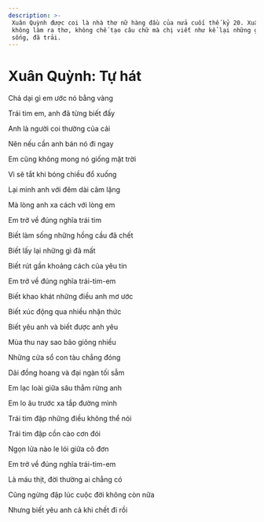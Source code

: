 ```yaml
---
description: >-
 Xuân Quỳnh được coi là nhà thơ nữ hàng đầu của nửa cuối thế kỷ 20. Xuân Quỳnh
 không làm ra thơ, không chế tạo câu chữ mà chị viết như kể lại những gì chị đã
 sống, đã trải.
---
```


# Xuân Quỳnh: Tự hát

Chả dại gì em ước nó bằng vàng

Trái tim em, anh đã từng biết đấy

Anh là người coi thường của cải

Nên nếu cần anh bán nó đi ngay

Em cũng không mong nó giống mặt trời

Vì sẽ tắt khi bóng chiều đổ xuống

Lại mình anh với đêm dài câm lặng

Mà lòng anh xa cách với lòng em

Em trở về đúng nghĩa trái tim

Biết làm sống những hồng cầu đã chết

Biết lấy lại những gì đã mất

Biết rút gần khoảng cách của yêu tin

Em trở về đúng nghĩa trái-tim-em

Biết khao khát những điều anh mơ ước

Biết xúc động qua nhiều nhận thức

Biết yêu anh và biết được anh yêu

Mùa thu nay sao bão giông nhiều

Những cửa sổ con tàu chẳng đóng

Dải đồng hoang và đại ngàn tối sẫm

Em lạc loài giữa sâu thẳm rừng anh

Em lo âu trước xa tắp đường mình

Trái tim đập những điều không thể nói

Trái tim đập cồn cào cơn đói

Ngọn lửa nào le lói giữa cô đơn

Em trở về đúng nghĩa trái-tim-em

Là máu thịt, đời thường ai chẳng có

Cũng ngừng đập lúc cuộc đời không còn nữa

Nhưng biết yêu anh cả khi chết đi rồi
